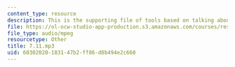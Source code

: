 ```yaml
---
content_type: resource
description: This is the supporting file of tools based on talking about weather.
file: https://ol-ocw-studio-app-production.s3.amazonaws.com/courses/res-21g-003-learning-chinese-a-foundation-course-in-mandarin-spring-2011/60302020183147b2ff86d8b494e2c660_7.11.mp3
file_type: audio/mpeg
resourcetype: Other
title: 7.11.mp3
uid: 60302020-1831-47b2-ff86-d8b494e2c660
---
```

